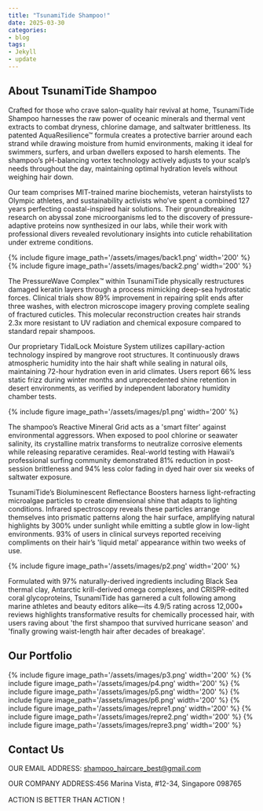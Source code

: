 ```yaml
---
title: "TsunamiTide Shampoo!"
date: 2025-03-30
categories:
- blog
tags:
- Jekyll
- update
---
```


## About TsunamiTide Shampoo

Crafted for those who crave salon-quality hair revival at home, TsunamiTide Shampoo harnesses the raw power of oceanic minerals and thermal vent extracts to combat dryness, chlorine damage, and saltwater brittleness. Its patented AquaResilience™ formula creates a protective barrier around each strand while drawing moisture from humid environments, making it ideal for swimmers, surfers, and urban dwellers exposed to harsh elements. The shampoo’s pH-balancing vortex technology actively adjusts to your scalp’s needs throughout the day, maintaining optimal hydration levels without weighing hair down.

Our team comprises MIT-trained marine biochemists, veteran hairstylists to Olympic athletes, and sustainability activists who’ve spent a combined 127 years perfecting coastal-inspired hair solutions. Their groundbreaking research on abyssal zone microorganisms led to the discovery of pressure-adaptive proteins now synthesized in our labs, while their work with professional divers revealed revolutionary insights into cuticle rehabilitation under extreme conditions.

{% include figure image_path='/assets/images/back1.png' width='200' %}
{% include figure image_path='/assets/images/back2.png' width='200' %}

The PressureWave Complex™ within TsunamiTide physically restructures damaged keratin layers through a process mimicking deep-sea hydrostatic forces. Clinical trials show 89% improvement in repairing split ends after three washes, with electron microscope imagery proving complete sealing of fractured cuticles. This molecular reconstruction creates hair strands 2.3x more resistant to UV radiation and chemical exposure compared to standard repair shampoos.

Our proprietary TidalLock Moisture System utilizes capillary-action technology inspired by mangrove root structures. It continuously draws atmospheric humidity into the hair shaft while sealing in natural oils, maintaining 72-hour hydration even in arid climates. Users report 66% less static frizz during winter months and unprecedented shine retention in desert environments, as verified by independent laboratory humidity chamber tests.

{% include figure image_path='/assets/images/p1.png' width='200' %}

The shampoo’s Reactive Mineral Grid acts as a 'smart filter' against environmental aggressors. When exposed to pool chlorine or seawater salinity, its crystalline matrix transforms to neutralize corrosive elements while releasing reparative ceramides. Real-world testing with Hawaii’s professional surfing community demonstrated 81% reduction in post-session brittleness and 94% less color fading in dyed hair over six weeks of saltwater exposure.

TsunamiTide’s Bioluminescent Reflectance Boosters harness light-refracting microalgae particles to create dimensional shine that adapts to lighting conditions. Infrared spectroscopy reveals these particles arrange themselves into prismatic patterns along the hair surface, amplifying natural highlights by 300% under sunlight while emitting a subtle glow in low-light environments. 93% of users in clinical surveys reported receiving compliments on their hair’s 'liquid metal' appearance within two weeks of use.

{% include figure image_path='/assets/images/p2.png' width='200' %}

Formulated with 97% naturally-derived ingredients including Black Sea thermal clay, Antarctic krill-derived omega complexes, and CRISPR-edited coral glycoproteins, TsunamiTide has garnered a cult following among marine athletes and beauty editors alike—its 4.9/5 rating across 12,000+ reviews highlights transformative results for chemically processed hair, with users raving about 'the first shampoo that survived hurricane season' and 'finally growing waist-length hair after decades of breakage'.

## Our Portfolio

{% include figure image_path='/assets/images/p3.png' width='200' %}
{% include figure image_path='/assets/images/p4.png' width='200' %}
{% include figure image_path='/assets/images/p5.png' width='200' %}
{% include figure image_path='/assets/images/p6.png' width='200' %}
{% include figure image_path='/assets/images/repre1.png' width='200' %}
{% include figure image_path='/assets/images/repre2.png' width='200' %}
{% include figure image_path='/assets/images/repre3.png' width='200' %}

## Contact Us

OUR EMAIL ADDRESS: shampoo_haircare_best@gmail.com

OUR COMPANY ADDRESS:456 Marina Vista, #12-34, Singapore 098765

ACTION IS BETTER THAN ACTION！
